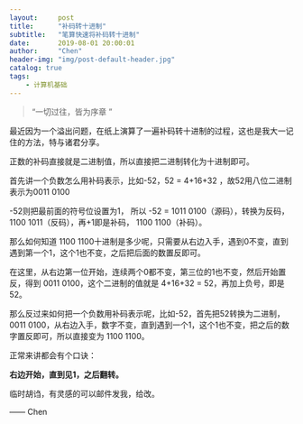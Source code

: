 ```yaml
---
layout:     post
title:      "补码转十进制"
subtitle:   "笔算快速将补码转十进制"
date:       2019-08-01 20:00:01
author:     "Chen"
header-img: "img/post-default-header.jpg"
catalog: true
tags:
    - 计算机基础
---
```


> “一切过往，皆为序章 ”



最近因为一个溢出问题，在纸上演算了一遍补码转十进制的过程，这也是我大一记住的方法，特与诸君分享。

正数的补码直接就是二进制值，所以直接把二进制转化为十进制即可。

首先讲一个负数怎么用补码表示，比如-52，52 = 4+16+32 ，故52用八位二进制表示为0011 0100

-52则把最前面的符号位设置为1， 所以 -52 = 1011 0100（源码），转换为反码，1100 1011（反码），再+1即是补码， 1100 1100（补码）。

那么如何知道 1100 1100十进制是多少呢，只需要从右边入手，遇到0不变，直到遇到第一个1，这个1也不变，之后把后面的数置反即可。

在这里，从右边第一位开始，连续两个0都不变，第三位的1也不变，然后开始置反，得到 0011 0100，这个二进制的值就是 4+16+32 = 52，再加上负号，即是52。

那么反过来如何把一个负数用补码表示呢，比如-52，首先把52转换为二进制，0011 0100，从右边入手，数字不变，直到遇到一个1，这个1也不变，把之后的数字置反即可，所以直接变为 1100 1100。

正常来讲都会有个口诀：

**右边开始，直到见1，之后翻转。**

临时胡诌，有灵感的可以邮件发我，给改。



—— Chen


